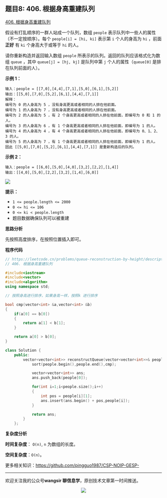 ﻿## 题目8: 406. 根据身高重建队列

[406. 根据身高重建队列](https://leetcode.cn/problems/queue-reconstruction-by-height/)

假设有打乱顺序的一群人站成一个队列，数组 `people` 表示队列中一些人的属性（不一定按顺序）。每个 `people[i] = [hi, ki]` 表示第 `i` 个人的身高为 `hi` ，前面 **正好** 有 `ki` 个身高大于或等于 `hi` 的人。

请你重新构造并返回输入数组 `people` 所表示的队列。返回的队列应该格式化为数组 `queue` ，其中 `queue[j] = [hj, kj]` 是队列中第 `j` 个人的属性（`queue[0]` 是排在队列前面的人）。

 

**示例 1：**

```
输入：people = [[7,0],[4,4],[7,1],[5,0],[6,1],[5,2]]
输出：[[5,0],[7,0],[5,2],[6,1],[4,4],[7,1]]
解释：
编号为 0 的人身高为 5 ，没有身高更高或者相同的人排在他前面。
编号为 1 的人身高为 7 ，没有身高更高或者相同的人排在他前面。
编号为 2 的人身高为 5 ，有 2 个身高更高或者相同的人排在他前面，即编号为 0 和 1 的人。
编号为 3 的人身高为 6 ，有 1 个身高更高或者相同的人排在他前面，即编号为 1 的人。
编号为 4 的人身高为 4 ，有 4 个身高更高或者相同的人排在他前面，即编号为 0、1、2、3 的人。
编号为 5 的人身高为 7 ，有 1 个身高更高或者相同的人排在他前面，即编号为 1 的人。
因此 [[5,0],[7,0],[5,2],[6,1],[4,4],[7,1]] 是重新构造后的队列。
```

**示例 2：**

```
输入：people = [[6,0],[5,0],[4,0],[3,2],[2,2],[1,4]]
输出：[[4,0],[5,0],[2,2],[3,2],[1,4],[6,0]]
```

 <img src ="https://cdn.jsdelivr.net/gh/pingguo1987/CSP-NOIP-GESP-/image/pic/贪心/贪心_题目8：406. 根据身高重建队列/image-20250416155639249.png" />

**提示：**

- `1 <= people.length <= 2000`
- `0 <= hi <= 106`
- `0 <= ki < people.length`
- 题目数据确保队列可以被重建

**思路分析**

先按照高度排序，在按照位置插入即可。

**程序代码**

```c++
// https://leetcode.cn/problems/queue-reconstruction-by-height/description/
// 406. 根据身高重建队列

#include<iostream>
#include<vector>
#include<algorithm>
using namespace std;

// 按照身高进行排序，如果身高一样，按照k 进行排序

bool cmp(vector<int> &a,vector<int> &b)
{
    if(a[0] == b[0])
    {
        return a[1] < b[1];
    }

    return a[0] > b[0];
}

class Solution {
    public:
        vector<vector<int>> reconstructQueue(vector<vector<int>>& people) {
            sort(people.begin(),people.end(),cmp);

            vector<vector<int>> ans;
            ans.push_back(people[0]);

            for(int i=1;i<people.size();i++)
            {
                int pos = people[i][1];
                ans.insert(ans.begin() + pos,people[i]);
            }

            return ans;
        }
    };
```

**复杂度分析**

**时间复杂度**： `O(n)`, `n` 为数组的长度。

**空间复杂度**：`O(n）`。



更多相关知识：https://github.com/pingguo1987/CSP-NOIP-GESP-

---

欢迎关注我的公众号**wangsir 聊信息学**，原创技术文章第一时间推送。

<center>
    <img src="https://cdn.jsdelivr.net/gh/pingguo1987/CSP-NOIP-GESP-/image/pic/公众号-扫码版.png">
</center>
